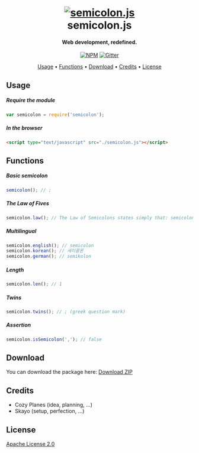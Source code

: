 <h1 align="center">
  <br>
  <a href="http://semicolonjs.com"><img src="https://raw.githubusercontent.com/semicolon-package/semicolon.js/master/logo.png" alt="semicolon.js"></a>
  <br>
  semicolon.js
  <br>
</h1>

<h4 align="center">Web development, redefined.</h4>

<p align="center">
  <a href="https://npmjs.com/package/semicolon.js"><img src="https://img.shields.io/badge/npm%20package-0.2.0-brightgreen.svg" alt="NPM"></a>
  <a href="https://gitter.im/devBanner/Lobby"><img src="http://badges.gitter.im/devBanner/Lobby.svg" alt="Gitter"></a>
</p>

<p align="center">
  <a href="#usage">Usage</a> •
  <a href="#functions">Functions</a> •
  <a href="#download">Download</a> •
  <a href="#credits">Credits</a> •
  <a href="#license">License</a>
</p>


## Usage

##### Require the module
```javascript
var semicolon = require('semicolon');
```

##### In the browser
```html
<script type="text/javascript" src="./semicolon.js"></script>
```


## Functions


##### Basic semicolon
```javascript
semicolon(); // ;
```

##### The Law of Fives
```javascript
semicolon.law(); // The Law of Semicolons states simply that: semicolons makes you chilled all the time.
```

##### Multilingual
```javascript
semicolon.english(); // semicolon
semicolon.korean(); // 세미콜론
semicolon.german(); // semikolon
```

##### Length
```javascript
semicolon.len(); // 1
```

##### Twins
```javascript
semicolon.twins(); // ; (greek question mark)
```

##### Assertion
```javascript
semicolon.isSemicolon(','); // false
```


## Download

You can download the package here: [Download ZIP](<https://github.com/devBanner/devBanner_Frontend/archive/gh-pages.zip>)


## Credits

- Cozy Planes (idea, planning, ...)
- Skayo (setup, perfection, ...)


## License

[Apache License 2.0](https://github.com/semicolon-package/semicolon.js/blob/master/LICENSE)


